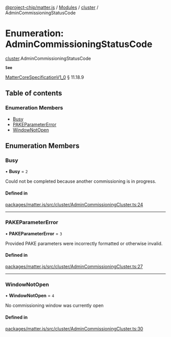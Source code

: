 [@project-chip/matter.js](../README.md) / [Modules](../modules.md) / [cluster](../modules/cluster.md) / AdminCommissioningStatusCode

# Enumeration: AdminCommissioningStatusCode

[cluster](../modules/cluster.md).AdminCommissioningStatusCode

**`See`**

[MatterCoreSpecificationV1_0](../interfaces/spec.MatterCoreSpecificationV1_0.md) § 11.18.9

## Table of contents

### Enumeration Members

- [Busy](cluster.AdminCommissioningStatusCode.md#busy)
- [PAKEParameterError](cluster.AdminCommissioningStatusCode.md#pakeparametererror)
- [WindowNotOpen](cluster.AdminCommissioningStatusCode.md#windownotopen)

## Enumeration Members

### Busy

• **Busy** = ``2``

Could not be completed because another commissioning is in progress.

#### Defined in

[packages/matter.js/src/cluster/AdminCommissioningCluster.ts:24](https://github.com/project-chip/matter.js/blob/5bdbf8d/packages/matter.js/src/cluster/AdminCommissioningCluster.ts#L24)

___

### PAKEParameterError

• **PAKEParameterError** = ``3``

Provided PAKE parameters were incorrectly formatted or otherwise invalid.

#### Defined in

[packages/matter.js/src/cluster/AdminCommissioningCluster.ts:27](https://github.com/project-chip/matter.js/blob/5bdbf8d/packages/matter.js/src/cluster/AdminCommissioningCluster.ts#L27)

___

### WindowNotOpen

• **WindowNotOpen** = ``4``

No commissioning window was currently open

#### Defined in

[packages/matter.js/src/cluster/AdminCommissioningCluster.ts:30](https://github.com/project-chip/matter.js/blob/5bdbf8d/packages/matter.js/src/cluster/AdminCommissioningCluster.ts#L30)
